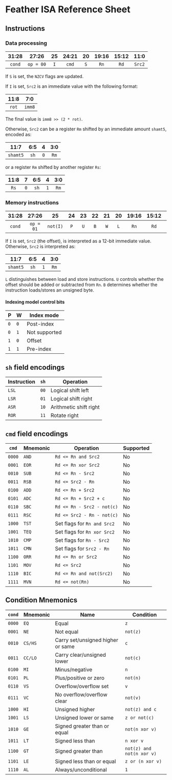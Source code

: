 # Feather ISA Reference Sheet

## Instructions

### Data processing

31:28 | 27:26 | 25 | 24:21 | 20 | 19:16 | 15:12 | 11:0
:---:|:---:|:---:|:---:|:---:|:---:|:---:|:---:
`cond` | `op = 00` | `I` | `cmd` | `S` | `Rn` | `Rd` | `Src2`

If `S` is set, the `NZCV` flags are updated.

If `I` is set, `Src2` is an immediate value with the following format:

11:8 | 7:0
:---:|:---:
`rot` | `imm8`

The final value is `imm8 >> (2 * rot)`.

Otherwise, `Src2` can be a register `Rm` shifted by an immediate amount `shamt5`, encoded as:

11:7 | 6:5 | 4 | 3:0
:---:|:---:|:---:|:---:
`shamt5` | `sh` | `0` | `Rm`

or a register `Rm` shifted by another register `Rs`:

11:8 | 7 | 6:5 | 4 | 3:0
:---:|:---:|:---:|:---:|:---:
`Rs` | `0` | `sh` | `1` | `Rm`

### Memory instructions

31:28 | 27:26 | 25 | 24 | 23 | 22 | 21 | 20 | 19:16 | 15:12 | 11:0
:---:|:---:|:---:|:---:|:---:|:---:|:---:|:---:|:---:|:---:|:---:
`cond` | `op = 01` | `not(I)` | `P` | `U` | `B` | `W` | `L` | `Rn` | `Rd` | `Src2`

If `I` is set, `Src2` (the offset), is interpreted as a 12-bit immediate value.
Otherwise, `Src2` is interpreted as:

11:7 | 6:5 | 4 | 3:0
:---:|:---:|:---:|:---:
`shamt5` | `sh` | `1` | `Rm`

`L` distinguishes between load and store instructions. `U` controls whether the offset should be added or subtracted from `Rn`. `B` determines whether the instruction loads/stores an unsigned byte.

#### Indexing model control bits

P | W | Index mode
---|---|---
`0` | `0` | Post-index
`0` | `1` | Not supported
`1` | `0` | Offset
`1` | `1` | Pre-index

## `sh` field encodings

Instruction | `sh` | Operation
---|:---:|---
`LSL` | `00` | Logical shift left
`LSR` | `01` | Logical shift right
`ASR` | `10` | Arithmetic shift right
`ROR` | `11` | Rotate right

## `cmd` field encodings

`cmd` | Mnemonic | Operation | Supported
---|---|---|---
`0000` | `AND` | `Rd <= Rn and Src2` | No
`0001` | `EOR` | `Rd <= Rn xor Src2` | No
`0010` | `SUB` | `Rd <= Rn - Src2` | No
`0011` | `RSB` | `Rd <= Src2 - Rn` | No
`0100` | `ADD` | `Rd <= Rn + Src2` | No
`0101` | `ADC` | `Rd <= Rn + Src2 + c` | No
`0110` | `SBC` | `Rd <= Rn - Src2 - not(c)` | No
`0111` | `RSC` | `Rd <= Src2 - Rn - not(c)` | No
`1000` | `TST` | Set flags for `Rn and Src2` | No
`1001` | `TEQ` | Set flags for `Rn xor Src2` | No
`1010` | `CMP` | Set flags for `Rn - Src2` | No
`1011` | `CMN` | Set flags for `Src2 - Rn` | No
`1100` | `ORR` | `Rd <= Rn or Src2` | No
`1101` | `MOV` | `Rd <= Src2` | No
`1110` | `BIC` | `Rd <= Rn and not(Src2)` | No
`1111` | `MVN` | `Rd <= not(Rn)` | No


## Condition Mnemonics

`cond` | Mnemonic | Name | Condition
---|---|---|---
`0000` | `EQ` | Equal | `z`
`0001` | `NE` | Not equal | `not(z)`
`0010` | `CS/HS` | Carry set/unsigned higher or same | `c`
`0011` | `CC/LO` | Carry clear/unsigned lower | `not(c)`
`0100` | `MI` | Minus/negative | `n`
`0101` | `PL` | Plus/positive or zero | `not(n)`
`0110` | `VS` | Overflow/overflow set | `v`
`0111` | `VC` | No overflow/overflow clear | `not(v)`
`1000` | `HI` | Unsigned higher | `not(z) and c`
`1001` | `LS` | Unsigned lower or same | `z or not(c)`
`1010` | `GE` | Signed greater than or equal | `not(n xor v)`
`1011` | `LT` | Signed less than | `n xor v`
`1100` | `GT` | Signed greater than | `not(z) and not(n xor v)`
`1101` | `LE` | Signed less than or equal | `z or (n xor v)`
`1110` | `AL` | Always/unconditional | `1`
